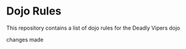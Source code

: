 Dojo Rules
==========

This repository contains a list of dojo rules for the Deadly Vipers dojo

changes made
